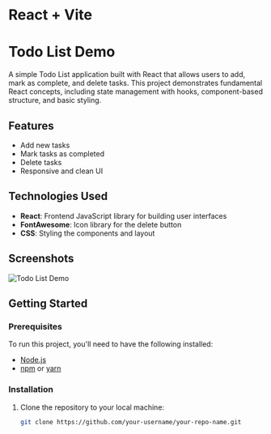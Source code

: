 # React + Vite
# Todo List Demo

A simple Todo List application built with React that allows users to add, mark as complete, and delete tasks. This project demonstrates fundamental React concepts, including state management with hooks, component-based structure, and basic styling.

## Features

- Add new tasks
- Mark tasks as completed
- Delete tasks
- Responsive and clean UI

## Technologies Used

- **React**: Frontend JavaScript library for building user interfaces
- **FontAwesome**: Icon library for the delete button
- **CSS**: Styling the components and layout

## Screenshots

![Todo List Demo](./screenshot.png) <!-- Add a screenshot if you want -->

## Getting Started

### Prerequisites

To run this project, you'll need to have the following installed:

- [Node.js](https://nodejs.org/en/download/)
- [npm](https://www.npmjs.com/) or [yarn](https://yarnpkg.com/)

### Installation

1. Clone the repository to your local machine:

   ```bash
   git clone https://github.com/your-username/your-repo-name.git

